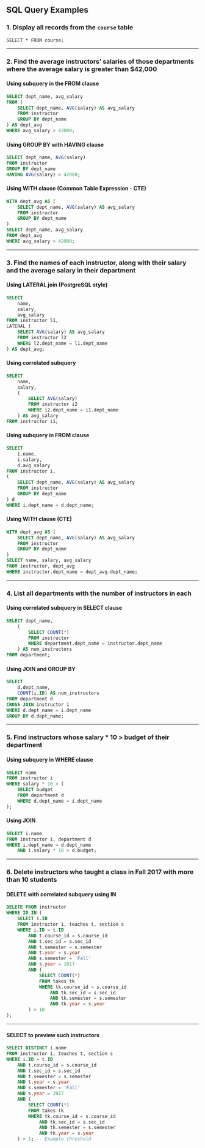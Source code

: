 
## SQL Query Examples

### 1. Display all records from the `course` table

```
SELECT * FROM course;
```

---

### 2. Find the average instructors’ salaries of those departments where the average salary is greater than $42,000

#### Using subquery in the FROM clause

```sql
SELECT dept_name, avg_salary
FROM (
    SELECT dept_name, AVG(salary) AS avg_salary
    FROM instructor
    GROUP BY dept_name
) AS dept_avg
WHERE avg_salary > 42000;
```

#### Using GROUP BY with HAVING clause

```sql
SELECT dept_name, AVG(salary)
FROM instructor
GROUP BY dept_name
HAVING AVG(salary) > 42000;
```

#### Using WITH clause (Common Table Expression - CTE)

```sql
WITH dept_avg AS (
    SELECT dept_name, AVG(salary) AS avg_salary
    FROM instructor
    GROUP BY dept_name
)
SELECT dept_name, avg_salary
FROM dept_avg
WHERE avg_salary > 42000;
```

---

### 3. Find the names of each instructor, along with their salary and the average salary in their department

#### Using LATERAL join (PostgreSQL style)

```sql
SELECT
    name,
    salary,
    avg_salary
FROM instructor l1,
LATERAL (
    SELECT AVG(salary) AS avg_salary
    FROM instructor l2
    WHERE l2.dept_name = l1.dept_name
) AS dept_avg;
```

#### Using correlated subquery

```sql
SELECT
    name,
    salary,
    (
        SELECT AVG(salary)
        FROM instructor i2
        WHERE i2.dept_name = i1.dept_name
    ) AS avg_salary
FROM instructor i1;
```

#### Using subquery in FROM clause

```sql
SELECT
    i.name,
    i.salary,
    d.avg_salary
FROM instructor i,
(
    SELECT dept_name, AVG(salary) AS avg_salary
    FROM instructor
    GROUP BY dept_name
) d
WHERE i.dept_name = d.dept_name;
```

#### Using WITH clause (CTE)

```sql
WITH dept_avg AS (
    SELECT dept_name, AVG(salary) AS avg_salary
    FROM instructor
    GROUP BY dept_name
)
SELECT name, salary, avg_salary
FROM instructor, dept_avg
WHERE instructor.dept_name = dept_avg.dept_name;
```

---

### 4. List all departments with the number of instructors in each

#### Using correlated subquery in SELECT clause

```sql
SELECT dept_name,
    (
        SELECT COUNT(*)
        FROM instructor
        WHERE department.dept_name = instructor.dept_name
    ) AS num_instructors
FROM department;
```

#### Using JOIN and GROUP BY

```sql
SELECT
    d.dept_name,
    COUNT(i.ID) AS num_instructors
FROM department d
CROSS JOIN instructor i
WHERE d.dept_name = i.dept_name
GROUP BY d.dept_name;
```

---

### 5. Find instructors whose salary * 10 > budget of their department

#### Using subquery in WHERE clause

```sql
SELECT name
FROM instructor i
WHERE salary * 10 > (
    SELECT budget
    FROM department d
    WHERE d.dept_name = i.dept_name
);
```

#### Using JOIN

```sql
SELECT i.name
FROM instructor i, department d
WHERE i.dept_name = d.dept_name
    AND i.salary * 10 > d.budget;
```

---

### 6. Delete instructors who taught a class in Fall 2017 with more than 10 students

#### DELETE with correlated subquery using IN

```sql
DELETE FROM instructor
WHERE ID IN (
    SELECT i.ID
    FROM instructor i, teaches t, section s
    WHERE i.ID = t.ID
        AND t.course_id = s.course_id
        AND t.sec_id = s.sec_id
        AND t.semester = s.semester
        AND t.year = s.year
        AND s.semester = 'Fall'
        AND s.year = 2017
        AND (
            SELECT COUNT(*)
            FROM takes tk
            WHERE tk.course_id = s.course_id
                AND tk.sec_id = s.sec_id
                AND tk.semester = s.semester
                AND tk.year = s.year
        ) > 10
);
```

---

#### SELECT to preview such instructors

```sql
SELECT DISTINCT i.name
FROM instructor i, teaches t, section s
WHERE i.ID = t.ID
    AND t.course_id = s.course_id
    AND t.sec_id = s.sec_id
    AND t.semester = s.semester
    AND t.year = s.year
    AND s.semester = 'Fall'
    AND s.year = 2017
    AND (
        SELECT COUNT(*)
        FROM takes tk
        WHERE tk.course_id = s.course_id
            AND tk.sec_id = s.sec_id
            AND tk.semester = s.semester
            AND tk.year = s.year
    ) > 1; -- Example threshold
```